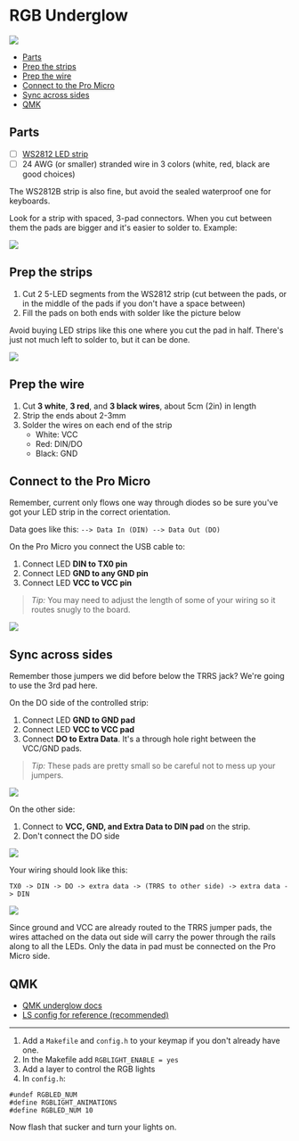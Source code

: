 # RGB Underglow

![](http://i.imgur.com/qFXhuu1.jpg)

<!-- START doctoc generated TOC please keep comment here to allow auto update -->
<!-- DON'T EDIT THIS SECTION, INSTEAD RE-RUN doctoc TO UPDATE -->


- [Parts](#parts)
- [Prep the strips](#prep-the-strips)
- [Prep the wire](#prep-the-wire)
- [Connect to the Pro Micro](#connect-to-the-pro-micro)
- [Sync across sides](#sync-across-sides)
- [QMK](#qmk)

<!-- END doctoc generated TOC please keep comment here to allow auto update -->

## Parts

- [ ] [WS2812 LED strip](https://www.sparkfun.com/products/12025)
- [ ] 24 AWG (or smaller) stranded wire in 3 colors (white, red, black are good choices)

The WS2812B strip is also fine, but avoid the sealed waterproof one for keyboards.

Look for a strip with spaced, 3-pad connectors. When you cut between them the pads are bigger and it's easier to solder to. Example:

![](http://i.imgur.com/bwrhq7p.jpg)

## Prep the strips

1. Cut 2 5-LED segments from the WS2812 strip (cut between the pads, or in the middle of the pads if you don't have a space between)
2. Fill the pads on both ends with solder like the picture below

Avoid buying LED strips like this one where you cut the pad in half.  There's just not much left to solder to, but it can be done.

![](http://i.imgur.com/70IHyql.jpg)

## Prep the wire

1. Cut **3 white**, **3 red**, and **3 black wires**, about 5cm (2in) in length
2. Strip the ends about 2-3mm
3. Solder the wires on each end of the strip
	- White: VCC
	- Red: DIN/DO
	- Black: GND

## Connect to the Pro Micro

Remember, current only flows one way through diodes so be sure you've got your LED strip in the correct orientation.

Data goes like this: `--> Data In (DIN) --> Data Out (DO)`

On the Pro Micro you connect the USB cable to:

1. Connect LED **DIN to TX0 pin**
2. Connect LED **GND to any GND pin**
3. Connect LED **VCC to VCC pin**

> *Tip:* You may need to adjust the length of some of your wiring so it routes snugly to the board.

![](http://i.imgur.com/iHpC27N.jpg)

## Sync across sides

Remember those jumpers we did before below the TRRS jack? We're going to use the 3rd pad here.

On the DO side of the controlled strip:

1. Connect LED **GND to GND pad**
2. Connect LED **VCC to VCC pad**
3. Connect **DO to Extra Data**. It's a through hole right between the VCC/GND pads.

> *Tip:* These pads are pretty small so be careful not to mess up your jumpers.

![](http://i.imgur.com/qOv7qNQ.jpg)

On the other side:

1. Connect to **VCC, GND, and Extra Data to DIN pad** on the strip.
2. Don't connect the DO side

![](http://i.imgur.com/1IKhZG5.jpg)

Your wiring should look like this:

```
TX0 -> DIN -> DO -> extra data -> (TRRS to other side) -> extra data -> DIN
```

![](http://i.imgur.com/mSypC5y.jpg)

Since ground and VCC are already routed to the TRRS jumper pads, the wires attached on the data out side will carry the power through the rails along to all the LEDs. Only the data in pad must be connected on the Pro Micro side.

## QMK

- [QMK underglow docs](https://github.com/qmk/qmk_firmware/wiki#rgb-under-glow-mod)
- [LS config for reference (recommended)](https://github.com/nicinabox/qmk_firmware/tree/nic/keyboards/lets_split/keymaps/nic)

---

1. Add a `Makefile` and `config.h` to your keymap if you don't already have one.
2. In the Makefile add `RGBLIGHT_ENABLE = yes`
3. Add a layer to control the RGB lights
4. In `config.h`:

```
#undef RGBLED_NUM
#define RGBLIGHT_ANIMATIONS
#define RGBLED_NUM 10
```

Now flash that sucker and turn your lights on.
